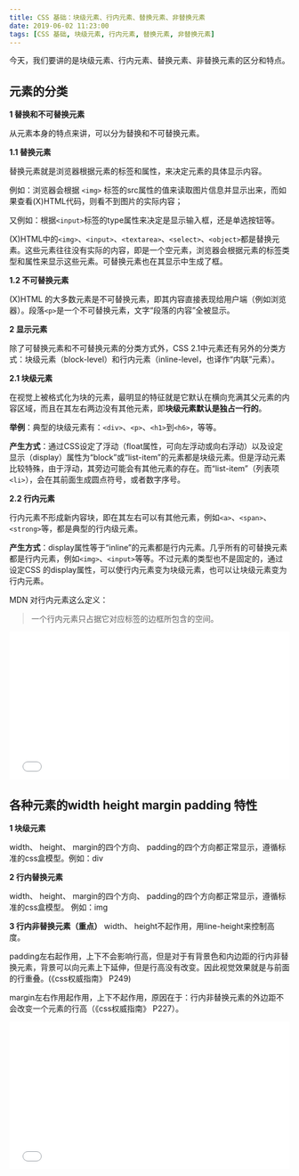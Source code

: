 ```yaml
---
title: CSS 基础：块级元素、行内元素、替换元素、非替换元素
date: 2019-06-02 11:23:00
tags: [CSS 基础, 块级元素, 行内元素, 替换元素, 非替换元素]
---
```


今天，我们要讲的是块级元素、行内元素、替换元素、非替换元素的区分和特点。

<!--more-->

## 元素的分类

**1 替换和不可替换元素** 

从元素本身的特点来讲，可以分为替换和不可替换元素。

**1.1 替换元素**

替换元素就是浏览器根据元素的标签和属性，来决定元素的具体显示内容。

例如：浏览器会根据 `<img>` 标签的src属性的值来读取图片信息并显示出来，而如果查看(X)HTML代码，则看不到图片的实际内容；

又例如：根据`<input>`标签的type属性来决定是显示输入框，还是单选按钮等。

(X)HTML中的`<img>`、`<input>`、`<textarea>`、`<select>`、`<object>`都是替换元素。这些元素往往没有实际的内容，即是一个空元素，浏览器会根据元素的标签类型和属性来显示这些元素。可替换元素也在其显示中生成了框。

**1.2 不可替换元素**

(X)HTML 的大多数元素是不可替换元素，即其内容直接表现给用户端（例如浏览器）。段落`<p>`是一个不可替换元素，文字“段落的内容”全被显示。

**2 显示元素**

除了可替换元素和不可替换元素的分类方式外，CSS 2.1中元素还有另外的分类方式：块级元素（block-level）和行内元素（inline-level，也译作“内联”元素）。

**2.1 块级元素**

在视觉上被格式化为块的元素，最明显的特征就是它默认在横向充满其父元素的内容区域，而且在其左右两边没有其他元素，即**块级元素默认是独占一行的**。

**举例**：典型的块级元素有：`<div>`、`<p>`、`<h1>`到`<h6>`，等等。

**产生方式**：通过CSS设定了浮动（float属性，可向左浮动或向右浮动）以及设定显示（display）属性为“block”或“list-item”的元素都是块级元素。但是浮动元素比较特殊，由于浮动，其旁边可能会有其他元素的存在。而“list-item”（列表项`<li>`），会在其前面生成圆点符号，或者数字序号。

**2.2 行内元素**

行内元素不形成新内容块，即在其左右可以有其他元素，例如`<a>`、`<span>`、`<strong>`等，都是典型的行内级元素。

**产生方式**：display属性等于“inline”的元素都是行内元素。几乎所有的可替换元素都是行内元素，例如`<img>`、`<input>`等等。不过元素的类型也不是固定的，通过设定CSS 的display属性，可以使行内元素变为块级元素，也可以让块级元素变为行内元素。

MDN 对行内元素这么定义：

> 一个行内元素只占据它对应标签的边框所包含的空间。

<iframe height="265" style="width: 100%;" scrolling="no" title="行内元素只占据边框" src="//codepen.io/liuyiqi/embed/OYrrjZ/?height=265&theme-id=0&default-tab=html,result" frameborder="no" allowtransparency="true" allowfullscreen="true">
  See the Pen <a href='https://codepen.io/liuyiqi/pen/OYrrjZ/'>行内元素只占据边框</a> by liuyiqi
  (<a href='https://codepen.io/liuyiqi'>@liuyiqi</a>) on <a href='https://codepen.io'>CodePen</a>.
</iframe>

## 各种元素的width height margin padding 特性

**1 块级元素**

width、 height、 margin的四个方向、 padding的四个方向都正常显示，遵循标准的css盒模型。例如：div

**2 行内替换元素**

width、 height、 margin的四个方向、 padding的四个方向都正常显示，遵循标准的css盒模型。 例如：img

**3 行内非替换元素（重点）**
width、 height不起作用，用line-height来控制高度。

padding左右起作用，上下不会影响行高，但是对于有背景色和内边距的行内非替换元素，背景可以向元素上下延伸，但是行高没有改变。因此视觉效果就是与前面的行重叠。(《css权威指南》 P249)

margin左右作用起作用，上下不起作用，原因在于：行内非替换元素的外边距不会改变一个元素的行高（《css权威指南》 P227）。

<iframe height="265" style="width: 100%;" scrolling="no" title="行内元素特点" src="//codepen.io/liuyiqi/embed/gJZZwX/?height=265&theme-id=0&default-tab=css,result" frameborder="no" allowtransparency="true" allowfullscreen="true">
  See the Pen <a href='https://codepen.io/liuyiqi/pen/gJZZwX/'>行内元素特点</a> by liuyiqi
  (<a href='https://codepen.io/liuyiqi'>@liuyiqi</a>) on <a href='https://codepen.io'>CodePen</a>.
</iframe>